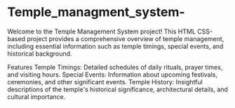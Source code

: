 # Temple_managment_system-
Welcome to the Temple Management System project! This HTML CSS-based project provides a comprehensive overview of temple management, including essential information such as temple timings, special events, and historical background.

Features
Temple Timings: Detailed schedules of daily rituals, prayer times, and visiting hours.
Special Events: Information about upcoming festivals, ceremonies, and other significant events.
Temple History: Insightful descriptions of the temple's historical significance, architectural details, and cultural importance.
